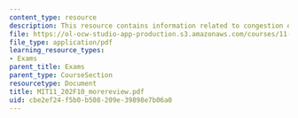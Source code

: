```yaml
---
content_type: resource
description: This resource contains information related to congestion externality.
file: https://ol-ocw-studio-app-production.s3.amazonaws.com/courses/11-202-planning-economics-fall-2010/cbe2ef24f5b0b508209e39898e7b06a0_MIT11_202F10_morereview.pdf
file_type: application/pdf
learning_resource_types:
- Exams
parent_title: Exams
parent_type: CourseSection
resourcetype: Document
title: MIT11_202F10_morereview.pdf
uid: cbe2ef24-f5b0-b508-209e-39898e7b06a0
---
```

